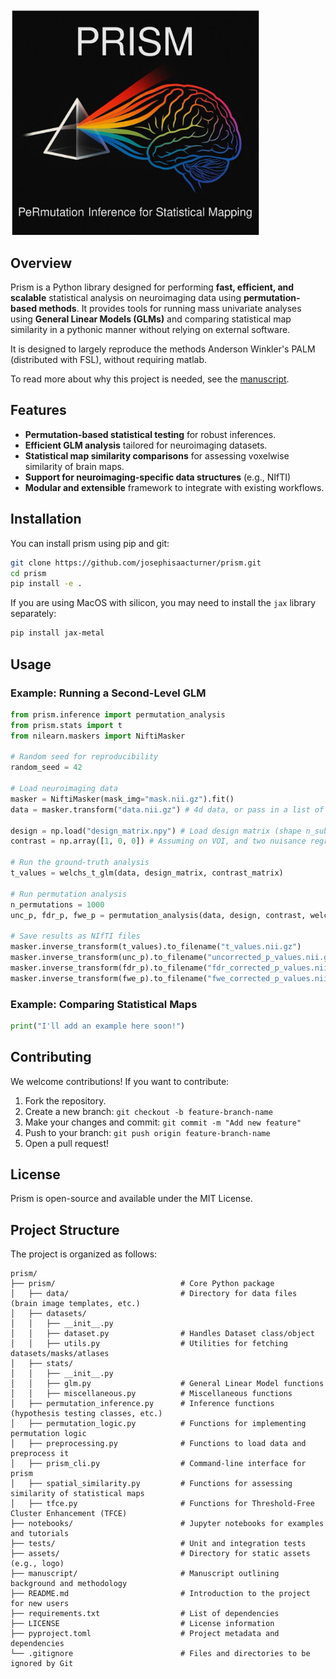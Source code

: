 <p align="left">
    <img src="assets/logov2.svg" alt="prism Logo" width="400">
</p>

## Overview

Prism is a Python library designed for performing **fast, efficient, and scalable** statistical analysis on neuroimaging data using **permutation-based methods**. It provides tools for running mass univariate analyses using **General Linear Models (GLMs)** and comparing statistical map similarity in a pythonic manner without relying on external software.

It is designed to largely reproduce the methods Anderson Winkler's PALM (distributed with FSL), without requiring matlab. 

To read more about why this project is needed, see the [manuscript](manuscript/manuscript.md).

## Features

- **Permutation-based statistical testing** for robust inferences.
- **Efficient GLM analysis** tailored for neuroimaging datasets.
- **Statistical map similarity comparisons** for assessing voxelwise similarity of brain maps.
- **Support for neuroimaging-specific data structures** (e.g., NIfTI)
- **Modular and extensible** framework to integrate with existing workflows.

## Installation

You can install prism using pip and git:

```bash
git clone https://github.com/josephisaacturner/prism.git
cd prism
pip install -e .
```

If you are using MacOS with silicon, you may need to install the `jax` library separately:

```bash
pip install jax-metal
```

## Usage

### Example: Running a Second-Level GLM
```python
from prism.inference import permutation_analysis
from prism.stats import t
from nilearn.maskers import NiftiMasker

# Random seed for reproducibility
random_seed = 42

# Load neuroimaging data
masker = NiftiMasker(mask_img="mask.nii.gz").fit()
data = masker.transform("data.nii.gz") # 4d data, or pass in a list of filepaths to NIfTI files

design = np.load("design_matrix.npy") # Load design matrix (shape n_subjects x n_features)
contrast = np.array([1, 0, 0]) # Assuming on VOI, and two nuisance regressors/intercepts

# Run the ground-truth analysis
t_values = welchs_t_glm(data, design_matrix, contrast_matrix)

# Run permutation analysis
n_permutations = 1000
unc_p, fdr_p, fwe_p = permutation_analysis(data, design, contrast, welchs_t_glm, random_seed, n_permutations, two_tailed=True, accel_tail=True)

# Save results as NIfTI files
masker.inverse_transform(t_values).to_filename("t_values.nii.gz")
masker.inverse_transform(unc_p).to_filename("uncorrected_p_values.nii.gz")
masker.inverse_transform(fdr_p).to_filename("fdr_corrected_p_values.nii.gz")
masker.inverse_transform(fwe_p).to_filename("fwe_corrected_p_values.nii.gz")
```

### Example: Comparing Statistical Maps
```python
print("I'll add an example here soon!")
```

## Contributing

We welcome contributions! If you want to contribute:

1. Fork the repository.
2. Create a new branch: `git checkout -b feature-branch-name`
3. Make your changes and commit: `git commit -m "Add new feature"`
4. Push to your branch: `git push origin feature-branch-name`
5. Open a pull request!

## License

Prism is open-source and available under the MIT License.

## Project Structure

The project is organized as follows:

```
prism/
├── prism/                            # Core Python package
│   ├── data/                         # Directory for data files (brain image templates, etc.)
│   ├── datasets/
│   │   ├── __init__.py               
│   │   ├── dataset.py                # Handles Dataset class/object
│   │   ├── utils.py                  # Utilities for fetching datasets/masks/atlases
│   ├── stats/
│   │   ├── __init__.py               
│   │   ├── glm.py                    # General Linear Model functions
│   │   ├── miscellaneous.py          # Miscellaneous functions
│   ├── permutation_inference.py      # Inference functions (hypothesis testing classes, etc.)
│   ├── permutation_logic.py          # Functions for implementing permutation logic
│   ├── preprocessing.py              # Functions to load data and preprocess it
│   ├── prism_cli.py                  # Command-line interface for prism
│   ├── spatial_similarity.py         # Functions for assessing similarity of statistical maps
│   ├── tfce.py                       # Functions for Threshold-Free Cluster Enhancement (TFCE)
├── notebooks/                        # Jupyter notebooks for examples and tutorials
├── tests/                            # Unit and integration tests
├── assets/                           # Directory for static assets (e.g., logo)
├── manuscript/                       # Manuscript outlining background and methodology
├── README.md                         # Introduction to the project for new users
├── requirements.txt                  # List of dependencies
├── LICENSE                           # License information
├── pyproject.toml                    # Project metadata and dependencies
└── .gitignore                        # Files and directories to be ignored by Git

```
